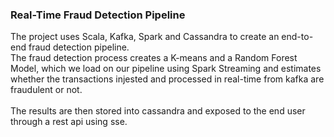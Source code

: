 ### Real-Time Fraud Detection Pipeline


The project uses Scala, Kafka, Spark and Cassandra to create an end-to-end fraud detection pipeline. <br />
The fraud detection process creates a K-means and a Random Forest Model, which we load on our pipeline using Spark Streaming and estimates whether the transactions injested and processed in real-time from kafka are fraudulent or not. <br /> <br />
The results are then stored into cassandra and exposed to the end user through a rest api using sse.
